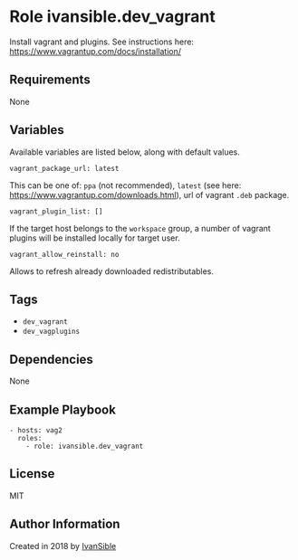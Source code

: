 # Role ivansible.dev_vagrant

Install vagrant and plugins.
See instructions here: https://www.vagrantup.com/docs/installation/


## Requirements

None


## Variables

Available variables are listed below, along with default values.

    vagrant_package_url: latest

This can be one of:
 `ppa` (not recommended),
 `latest` (see here: https://www.vagrantup.com/downloads.html),
 url of vagrant `.deb` package.

    vagrant_plugin_list: []

If the target host belongs to the `workspace` group, a number of vagrant
plugins will be installed locally for target user.

    vagrant_allow_reinstall: no

Allows to refresh already downloaded redistributables.


## Tags

- `dev_vagrant`
- `dev_vagplugins`


## Dependencies

None


## Example Playbook

    - hosts: vag2
      roles:
        - role: ivansible.dev_vagrant


## License

MIT


## Author Information

Created in 2018 by [IvanSible](https://github.com/ivansible)
